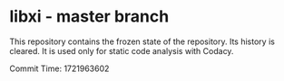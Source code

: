 # libxi - master branch

This repository contains the frozen state of the repository.
Its history is cleared. It is used only for static code
analysis with Codacy.

Commit Time: 1721963602